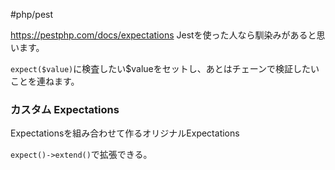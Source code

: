 #php/pest 

https://pestphp.com/docs/expectations
Jestを使った人なら馴染みがあると思います。

`expect($value)`に検査したい$valueをセットし、あとはチェーンで検証したいことを連ねます。

### カスタム Expectations
Expectationsを組み合わせて作るオリジナルExpectations

`expect()->extend()`で拡張できる。